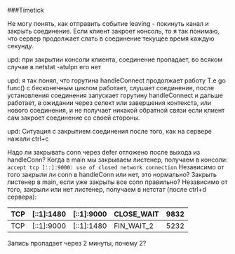 ###Timetick

Не могу понять, как отправить событие leaving - покинуть канал и закрыть соединение. Если клиент закроет консоль, то я так понимаю, что сервер продолжает слать в соединение текущее время каждую секунду.

upd: при закрытии консоли клиента, соединение пропадает, во всяком случае в netstat -atulpn его нет

upd: я так понял, что горутина handleConnect продолжает работу
Т.е go func() с бесконечным циклом работает, слушает соединение, после установления соединения запускает горутину handleConnect
и дальше работает, в ожидании через селект или завершения
контекста, или нового соединения, и не получает никакой
обратной связи если клиент сам закроет соединение со своей
стороны.

upd: Ситуация с закрытием соединения после того, как на сервере
нажали ctrl+c

Надо ли закрывать conn через defer отложено после выхода
из handleConn? Когда в main мы закрываем листенер, 
получаем в консоли: 
`accept tcp [::]:9000: use of closed network connection`
Независимо от того закрыли ли conn в handleConn или нет,
это нормально?
Закрыть листенер в main, если уже закрыты все
conn правильно? 
Независимо от того, закрыли или нет листенер,
получаем в нетстат (после ctrl+d сервера):

TCP | [::1]:1480 | [::1]:9000 | CLOSE_WAIT | 9832  
--- | -----------| ---------- |------------|----- 
TCP | [::1]:9000 | [::1]:1480 | FIN_WAIT_2 | 5232

Запись пропадает через 2 минуты, почему 2?
